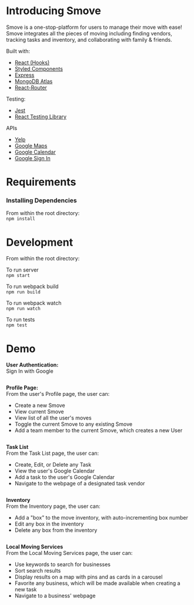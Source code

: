 # Introducing Smove

Smove is a one-stop-platform for users to manage their move with ease! <br />
Smove integrates all the pieces of moving including finding vendors, tracking tasks and inventory, and collaborating with family & friends.

Built with:
* [React (Hooks)](https://reactjs.org/)
* [Styled Components](https://styled-components.com/)
* [Express](https://expressjs.com/)
* [MongoDB Atlas](www.mongodb.com)
* [React-Router](https://reactrouter.com/)

Testing:
* [Jest](https://jestjs.io/)
* [React Testing Library](https://testing-library.com/docs/react-testing-library/intro/)

APIs
* [Yelp](https://www.yelp.com/developers)
* [Google Maps](https://developers.google.com/maps)
* [Google Calendar](https://developers.google.com/calendar)
* [Google Sign In](https://developers.google.com/maps)

Requirements
=============
<h3>Installing Dependencies</h3>

From within the root directory:<br>
`npm install`

Development
=============
From within the root directory:

To run server<br>
`npm start`

To run webpack build<br>
`npm run build`

To run webpack watch<br>
`npm run watch`

To run tests<br>
`npm test`

Demo
=============

**User Authentication:**<br>
Sign In with Google

<image>

**Profile Page:**<br>
From the user's Profile page, the user can:
- Create a new Smove
- View current Smove
- View list of all the user's moves
- Toggle the current Smove to any existing Smove
- Add a team member to the current Smove, which creates a new User

<image>

**Task List**<br>
From the Task List page, the user can:
- Create, Edit, or Delete any Task
- View the user's Google Calendar
- Add a task to the user's Google Calendar
- Navigate to the webpage of a designated task vendor

<image>

**Inventory**<br>
From the Inventory page, the user can:
- Add a "box" to the move inventory, with auto-incrementing box number
- Edit any box in the inventory
- Delete any box from the inventory 

<image>

**Local Moving Services**<br>
From the Local Moving Services page, the user can:
- Use keywords to search for businesses
- Sort search results
- Display results on a map with pins and as cards in a carousel
- Favorite any business, which will be made available when creating a new task
- Navigate to a business' webpage

<image>

